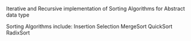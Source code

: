 Iterative and Recursive implementation of Sorting Algorithms for Abstract data type

Sorting Algorithms include:
	Insertion
	Selection
	MergeSort
	QuickSort
	RadixSort
